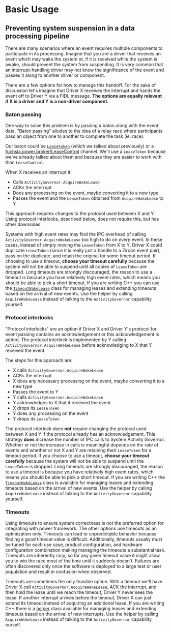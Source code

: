 # Basic Usage

## Preventing system suspension in a data processing pipeline

There are many scenarios where an event requires multiple components
to participate in its processing. Imagine that you are a driver that receives
an event which may wake the system or, if it is received while the system is
awake, should prevent the system from suspending. It is very common that an
interrupt-handling driver may not know the significance of the event and passes
it along to another driver or component.

There are a few options for how to manage this handoff. For the sake of
discussion let's imagine that Driver X receives the interrupt and hands the
event off to Driver Y via a FIDL message. **The options are equally relevant if
X is a driver and Y is a non-driver component.**

### Baton passing

One way to solve this problem is by passing a baton along with the event data.
"Baton passing" alludes to the idea of a relay race where participants pass an
object from one to another to complete the task (ie. race).

Our baton could be [`LeaseToken`][lease_token] (which we talked about
previously) or a [fuchsia.power.broker/LeaseControl][lease_control] channel.
We'll use a `LeaseToken` because we've already talked about them and because
they are easier to work with than `LeaseControl`.

When X receives an interrupt it:
* Calls `ActivityGovernor.AcquireWakeLease`
* ACKs the interrupt
* Does any processing on the event, maybe converting it to a new type
* Passes the event and the `LeaseToken` obtained from `AcquireWakeLease` to Y

This approach requires changes to the protocol used between X and Y. Using
protocol interlocks, described below, does not require this, but has other
downsides.

Systems with high event rates may find the IPC overhead of calling
`ActivityGovernor.AcquireWakeLease` too high to do on _every_ event. In these
cases, instead of simply moving the `LeaseToken` from X to Y, Driver X could
duplicate `LeaseToken` (since it is really just a handle to a Zircon event
pair), pass on the duplicate, and retain the original for some timeout period.
If choosing to use a timeout, **choose your timeout carefully** because the
system will not be able to suspend until all copies of `LeaseToken` are dropped.
Long timeouts are strongly discouraged, the reason to use a timeout is because
you have relatively high event rates, which means you should be able to pick a
short timeout. If you are writing C++ you can use the
[`TimeoutWakeLease`][wake_lease] class for managing leases and extending
timeouts based on the arrival of new events. Use the helper by calling
`AcquireWakeLease` instead of talking to the `ActivityGovernor` capability
yourself.

### Protocol interlocks

"Protocol interlocks" are an option if Driver X and Driver Y's protocol for
event passing contains an acknowledgement or this acknowledgement is added.
The protocol interlock is implemented by Y calling
`ActivityGovernor.AcquireWakeLease` before acknowledging to X that Y received
the event.

The steps for this approach are:
* X calls `ActivityGovernor.AcquireWakeLease`
* ACKs the interrupt
* X does any necessary processing on the event, maybe converting it to a new
  type
* Passes the event to Y
* Y calls `ActivityGovernor.AcquireWakeLease`
* Y acknowledges to X that it received the event
* X drops its `LeaseToken`
* Y does any processing on the event
* Y drops its `LeaseToken`

The protocol interlock does **not** require changing the protocol used between X
and Y if the protocol already has an acknowledgement. This strategy **does**
increase the number of IPC calls to System Activity Governor. Whether or not the
increase in calls is meaningful depends on the rate of events and whether or not
X and Y are retaining their `LeaseToken` for a timeout period. If you choose to
use a timeout, **choose your timeout carefully** because the system will not be
able to suspend until the `LeaseToken` is dropped. Long timeouts are strongly
discouraged, the reason to use a timeout is because you have relatively high
event rates, which means you should be able to pick a short timeout. If you are
writing C++ the [`TimeoutWakeLease`][wake_lease] class is available for managing
leases and extending timeouts based on the arrival of new events. Use the
helper by calling `AcquireWakeLease` instead of talking to the
`ActivityGovernor` capability yourself.

### Timeouts

Using timeouts to ensure system correctness is not the preferred option for
integrating with power framework. The other options use timeouts as an
optimization only. Timeouts can lead to unpredictable behavior because finding a
good timeout value is difficult. Additionally, timeouts usually must be tuned
for each use case, product configuration, and hardware configuration combination
making managing the timeouts a substantial task. Timeouts are inherently racy,
so for any given timeout value it might allow you to win the race most of the
time until it suddenly doesn't. Failures are often discovered only once the
software is deployed to a large test or user population and result in confusion
when observed.

Timeouts are sometimes the only feasible option. With a timeout we'll have
Driver X call `ActivityGovernor.AcquireWakeLease`, ACK the interrupt, and then
hold the lease until we reach the timeout, Driver Y never sees the lease. If
another interrupt arrives before the timeout, Driver X can just extend its
timeout instead of acquiring an additional lease. If you are writing C++ there
is a [helper][wake_lease] class available for managing leases and extending
timeouts based on the arrival of new interrupts. Use the helper by calling
`AcquireWakeLease` instead of talking to the `ActivityGovernor` capability
ourself.

[lease_control]: https://cs.opensource.google/fuchsia/fuchsia/+/39b9a242c6e2b09731a426cdcf9f1353206fd034:sdk/fidl/fuchsia.power.broker/broker.fidl;l=272
[lease_token]: https://cs.opensource.google/fuchsia/fuchsia/+/39b9a242c6e2b09731a426cdcf9f1353206fd034:sdk/fidl/fuchsia.power.system/system.fidl;l=72
[wake_lease]: https://cs.opensource.google/fuchsia/fuchsia/+/39b9a242c6e2b09731a426cdcf9f1353206fd034:sdk/lib/driver/power/cpp/wake-lease.h
